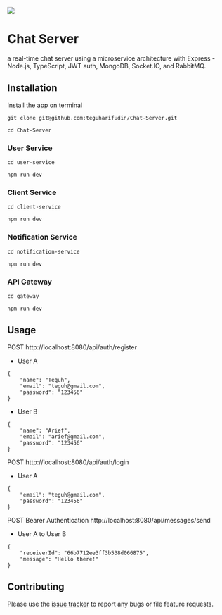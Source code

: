 ![](https://www.teguharief.com/img/teguh-arief.png)

# Chat Server

a real-time chat server using a microservice architecture with Express - Node.js, TypeScript, JWT auth, MongoDB, Socket.IO, and RabbitMQ.

## Installation

Install the app on terminal

```
git clone git@github.com:teguharifudin/Chat-Server.git
```
```
cd Chat-Server
```

### User Service
```
cd user-service
```
```
npm run dev
```

### Client Service
```
cd client-service
```
```
npm run dev
```

### Notification Service
```
cd notification-service
```
```
npm run dev
```

### API Gateway
```
cd gateway
```
```
npm run dev
```

## Usage

POST http://localhost:8080/api/auth/register
- User A
```
{
    "name": "Teguh",
    "email": "teguh@gmail.com",
    "password": "123456"
}
```
- User B
```
{
    "name": "Arief",
    "email": "arief@gmail.com",
    "password": "123456"
}
```

POST http://localhost:8080/api/auth/login
- User A
```
{
    "email": "teguh@gmail.com",
    "password": "123456"
}
```

POST Bearer Authentication http://localhost:8080/api/messages/send
- User A to User B
```
{
    "receiverId": "66b7712ee3ff3b538d066875",
    "message": "Hello there!"
}
```

## Contributing

Please use the [issue tracker](https://github.com/teguharifudin/Chat-Server/issues) to report any bugs or file feature requests.
